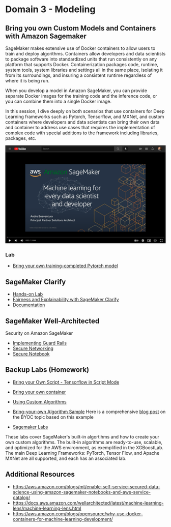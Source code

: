 # Domain 3 - Modeling

## Bring you own Custom Models and Containers with Amazon Sagemaker

SageMaker makes extensive use of Docker containers to allow users to train and deploy algorithms. Containers allow developers and data scientists to package software into standardized units that run consistently on any platform that supports Docker. Containerization packages code, runtime, system tools, system libraries and settings all in the same place, isolating it from its surroundings, and insuring a consistent runtime regardless of where it is being run.

When you develop a model in Amazon SageMaker, you can provide separate Docker images for the training code and the inference code, or you can combine them into a single Docker image.

In this session, I dive deeply on both scenarios that use containers for Deep Learning frameworks such as Pytorch, Tensorflow, and MXNet, and custom containers where developers and data scientists can bring their own data and container to address use cases that requires the implementation of complex code with special additions to the framework including libraries, packages, etc.

[![AWS Deep Learning Containers on ECS](../../images/Amazon_Sagemaker_Overview_Youtube.png)](https://youtu.be/lCjDikW20IQ)

### Lab
- [Bring your own training-completed Pytorch model](https://github.com/aboavent/ai-ml-bb-2021/tree/main/week1/day3/amazon-sagemaker-custom-container)

## SageMaker Clarify
- [Hands-on Lab](https://sagemaker-immersionday.workshop.aws/en/lab5.html)
- [Fairness and Explainability with SageMaker Clarify](https://github.com/pedrosola/bbmlaws/blob/master/bias_and_explainability.ipynb) 
- [Documentation](https://sagemaker-examples.readthedocs.io/en/latest/sagemaker_processing/fairness_and_explainability/fairness_and_explainability.html)


## SageMaker Well-Architected

Security on Amazon SageMaker 
- [Implementing Guard Rails](https://d96a2n0rdrgcs.cloudfront.net/security_for_sysops/best_practice.html)
- [Secure Networking](https://d96a2n0rdrgcs.cloudfront.net/security_for_sysops/team_resources.html)
- [Secure Notebook](https://d96a2n0rdrgcs.cloudfront.net/security_for_sysops/secure_notebook.html)

## Backup Labs (Homework)

- [Bring your Own Script - Tensorflow in Script Mode](https://sagemaker-immersionday.workshop.aws/en/lab3/option2.html)

- [Bring your own container](https://sagemaker-immersionday.workshop.aws/en/lab3/option1.html)

- [Using Custom Algorithms](https://sagemaker-workshop.com/custom.html)

- [Bring-your-own Algorithm Sample](https://github.com/aws/amazon-sagemaker-examples/tree/master/advanced_functionality/scikit_bring_your_own/container)
Here is a comprehensive [blog post](https://aws.amazon.com/blogs/machine-learning/train-and-host-scikit-learn-models-in-amazon-sagemaker-by-building-a-scikit-docker-container/) on the BYOC topic based on this example 

- [Sagemaker Labs](https://catalog.us-east-1.prod.workshops.aws/v2/workshops/6ff48ab1-6732-4108-afaa-b598665fb4b0/en-US/sagemaker-labs)

These labs cover SageMaker's built-in algortihms and how to create your own custom algorithms. The built-in algorithms are ready-to-use, scalable, and optimized for the AWS environment, as exemplified in the XGBoostLab. The main Deep Learning Frameworks: PyTorch, Tensor Flow, and Apache MXNet are all supported, and each has an associated lab.

## Additional Resources
- https://aws.amazon.com/blogs/mt/enable-self-service-secured-data-science-using-amazon-sagemaker-notebooks-and-aws-service-catalog/
- https://docs.aws.amazon.com/wellarchitected/latest/machine-learning-lens/machine-learning-lens.html
- https://aws.amazon.com/blogs/opensource/why-use-docker-containers-for-machine-learning-development/




